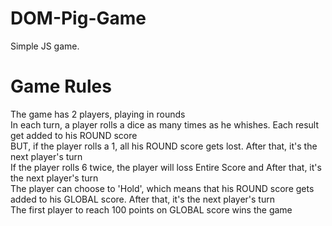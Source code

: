 # DOM-Pig-Game
Simple JS game.

# Game Rules
The game has 2 players, playing in rounds </br>
In each turn, a player rolls a dice as many times as he whishes. Each result get added to his ROUND score </br>
BUT, if the player rolls a 1, all his ROUND score gets lost. After that, it's the next player's turn </br>
If the player rolls 6 twice, the player will loss Entire Score and After that, it's the next player's turn </br>
The player can choose to 'Hold', which means that his ROUND score gets added to his GLOBAL score. After that, it's the next player's turn </br>
The first player to reach 100 points on GLOBAL score wins the game
